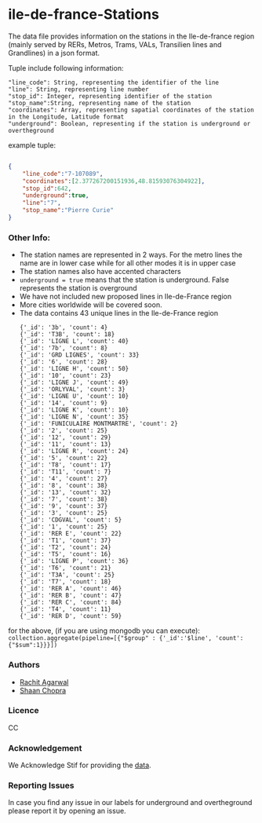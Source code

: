 # ile-de-france-Stations

The data file provides information on the stations in the Ile-de-france region (mainly served by RERs, Metros, Trams, VALs, Transilien lines and Grandlines) in a json format.

Tuple include following information:

```
"line_code": String, representing the identifier of the line
"line": String, representing line number
"stop_id": Integer, representing identifier of the station
"stop_name":String, representing name of the station
"coordinates": Array, representing sapatial coordinates of the station in the Longitude, Latitude format
"underground": Boolean, representing if the station is underground or overtheground
```

example tuple:
```json

{
	"line_code":"7-107089",
	"coordinates":[2.377267200151936,48.81593076304922],
	"stop_id":642,
	"underground":true,
	"line":"7",
	"stop_name":"Pierre Curie"
}

```
### Other Info:
- The station names are represented in 2 ways. For the metro lines the name are in lower case while for all other modes it is in upper case
- The station names also have accented characters
- `underground = true` means that the station is underground. False represents the station is overground
- We have not included new proposed lines in Ile-de-France region
- More cities worldwide will be covered soon.
- The data contains 43 unique lines in the Ile-de-France region
	```
	{'_id': '3b', 'count': 4}
	{'_id': 'T3B', 'count': 18}
	{'_id': 'LIGNE L', 'count': 40}
	{'_id': '7b', 'count': 8}
	{'_id': 'GRD LIGNES', 'count': 33}
	{'_id': '6', 'count': 28}
	{'_id': 'LIGNE H', 'count': 50}
	{'_id': '10', 'count': 23}
	{'_id': 'LIGNE J', 'count': 49}
	{'_id': 'ORLYVAL', 'count': 3}
	{'_id': 'LIGNE U', 'count': 10}
	{'_id': '14', 'count': 9}
	{'_id': 'LIGNE K', 'count': 10}
	{'_id': 'LIGNE N', 'count': 35}
	{'_id': 'FUNICULAIRE MONTMARTRE', 'count': 2}
	{'_id': '2', 'count': 25}
	{'_id': '12', 'count': 29}
	{'_id': '11', 'count': 13}
	{'_id': 'LIGNE R', 'count': 24}
	{'_id': '5', 'count': 22}
	{'_id': 'T8', 'count': 17}
	{'_id': 'T11', 'count': 7}
	{'_id': '4', 'count': 27}
	{'_id': '8', 'count': 38}
	{'_id': '13', 'count': 32}
	{'_id': '7', 'count': 38}
	{'_id': '9', 'count': 37}
	{'_id': '3', 'count': 25}
	{'_id': 'CDGVAL', 'count': 5}
	{'_id': '1', 'count': 25}
	{'_id': 'RER E', 'count': 22}
	{'_id': 'T1', 'count': 37}
	{'_id': 'T2', 'count': 24}
	{'_id': 'T5', 'count': 16}
	{'_id': 'LIGNE P', 'count': 36}
	{'_id': 'T6', 'count': 21}
	{'_id': 'T3A', 'count': 25}
	{'_id': 'T7', 'count': 18}
	{'_id': 'RER A', 'count': 46}
	{'_id': 'RER B', 'count': 47}
	{'_id': 'RER C', 'count': 84}
	{'_id': 'T4', 'count': 11}
	{'_id': 'RER D', 'count': 59}
	```
for the above, (if you are using mongodb you can execute):
	```collection.aggregate(pipeline=[{"$group" : {'_id':'$line', 'count':{"$sum":1}}}])```
### Authors
- [Rachit Agarwal](https://github.com/ragarwa2/)
- [Shaan Chopra](https://github.com/shaan15)

### Licence
CC

### Acknowledgement
We Acknowledge Stif for providing the [data](https://opendata.stif.info/explore/dataset/emplacement-des-gares-idf/information/).

### Reporting Issues
In case you find any issue in our labels for underground and overtheground please report it by opening an issue.
